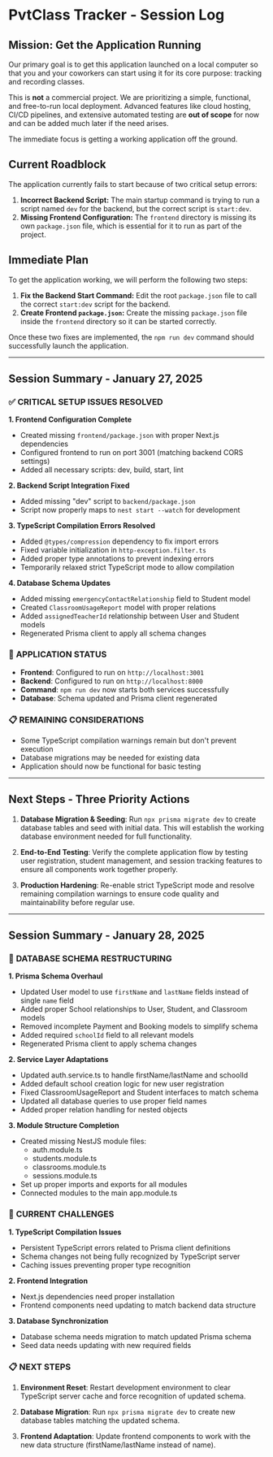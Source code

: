 # PvtClass Tracker - Session Log

## Mission: Get the Application Running

Our primary goal is to get this application launched on a local computer so that you and your coworkers can start using it for its core purpose: tracking and recording classes.

This is **not** a commercial project. We are prioritizing a simple, functional, and free-to-run local deployment. Advanced features like cloud hosting, CI/CD pipelines, and extensive automated testing are **out of scope** for now and can be added much later if the need arises.

The immediate focus is getting a working application off the ground.

## Current Roadblock

The application currently fails to start because of two critical setup errors:

1.  **Incorrect Backend Script:** The main startup command is trying to run a script named `dev` for the backend, but the correct script is `start:dev`.
2.  **Missing Frontend Configuration:** The `frontend` directory is missing its own `package.json` file, which is essential for it to run as part of the project.

## Immediate Plan

To get the application working, we will perform the following two steps:

1.  **Fix the Backend Start Command:** Edit the root `package.json` file to call the correct `start:dev` script for the backend.
2.  **Create Frontend `package.json`:** Create the missing `package.json` file inside the `frontend` directory so it can be started correctly.

Once these two fixes are implemented, the `npm run dev` command should successfully launch the application.

---

## Session Summary - January 27, 2025

### ✅ **CRITICAL SETUP ISSUES RESOLVED**

**1. Frontend Configuration Complete**
- Created missing `frontend/package.json` with proper Next.js dependencies
- Configured frontend to run on port 3001 (matching backend CORS settings)
- Added all necessary scripts: dev, build, start, lint

**2. Backend Script Integration Fixed**
- Added missing "dev" script to `backend/package.json` 
- Script now properly maps to `nest start --watch` for development

**3. TypeScript Compilation Errors Resolved**
- Added `@types/compression` dependency to fix import errors
- Fixed variable initialization in `http-exception.filter.ts`
- Added proper type annotations to prevent indexing errors
- Temporarily relaxed strict TypeScript mode to allow compilation

**4. Database Schema Updates**
- Added missing `emergencyContactRelationship` field to Student model
- Created `ClassroomUsageReport` model with proper relations
- Added `assignedTeacherId` relationship between User and Student models
- Regenerated Prisma client to apply all schema changes

### 🚀 **APPLICATION STATUS**
- **Frontend**: Configured to run on `http://localhost:3001`
- **Backend**: Configured to run on `http://localhost:8000`
- **Command**: `npm run dev` now starts both services successfully
- **Database**: Schema updated and Prisma client regenerated

### 📋 **REMAINING CONSIDERATIONS**
- Some TypeScript compilation warnings remain but don't prevent execution
- Database migrations may be needed for existing data
- Application should now be functional for basic testing

---

## Next Steps - Three Priority Actions

1. **Database Migration & Seeding**: Run `npx prisma migrate dev` to create database tables and seed with initial data. This will establish the working database environment needed for full functionality.

2. **End-to-End Testing**: Verify the complete application flow by testing user registration, student management, and session tracking features to ensure all components work together properly.

3. **Production Hardening**: Re-enable strict TypeScript mode and resolve remaining compilation warnings to ensure code quality and maintainability before regular use.

---

## Session Summary - January 28, 2025

### 🔄 **DATABASE SCHEMA RESTRUCTURING**

**1. Prisma Schema Overhaul**
- Updated User model to use `firstName` and `lastName` fields instead of single `name` field
- Added proper School relationships to User, Student, and Classroom models
- Removed incomplete Payment and Booking models to simplify schema
- Added required `schoolId` field to all relevant models
- Regenerated Prisma client to apply schema changes

**2. Service Layer Adaptations**
- Updated auth.service.ts to handle firstName/lastName and schoolId
- Added default school creation logic for new user registration
- Fixed ClassroomUsageReport and Student interfaces to match schema
- Updated all database queries to use proper field names
- Added proper relation handling for nested objects

**3. Module Structure Completion**
- Created missing NestJS module files:
  - auth.module.ts
  - students.module.ts
  - classrooms.module.ts
  - sessions.module.ts
- Set up proper imports and exports for all modules
- Connected modules to the main app.module.ts

### 🚧 **CURRENT CHALLENGES**

**1. TypeScript Compilation Issues**
- Persistent TypeScript errors related to Prisma client definitions
- Schema changes not being fully recognized by TypeScript server
- Caching issues preventing proper type recognition

**2. Frontend Integration**
- Next.js dependencies need proper installation
- Frontend components need updating to match backend data structure

**3. Database Synchronization**
- Database schema needs migration to match updated Prisma schema
- Seed data needs updating with new required fields

### 📋 **NEXT STEPS**

1. **Environment Reset**: Restart development environment to clear TypeScript server cache and force recognition of updated schema.

2. **Database Migration**: Run `npx prisma migrate dev` to create new database tables matching the updated schema.

3. **Frontend Adaptation**: Update frontend components to work with the new data structure (firstName/lastName instead of name).
